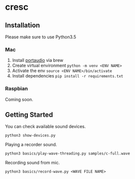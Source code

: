 # cresc

## Installation

Please make sure to use Python3.5

### Mac

1. Install [portaudio](http://www.portaudio.com/) via brew
2. Create virtual environment `python -m venv <ENV NAME>`
3. Activate the env `source <ENV NAME>/bin/activate`
4. Install dependencies `pip install -r requirements.txt`


### Raspbian

Coming soon.


## Getting Started

You can check available sound devices.

```
python3 show-devices.py
```

Playing a recorder sound.

```
python3 basics/play-wave-threading.py samples/c-full.wave
```

Recording sound from mic.

```
python3 basics/record-wave.py <WAVE FILE NAME>
```
